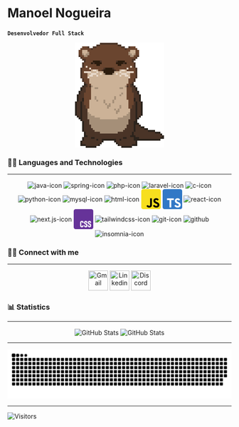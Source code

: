 # Manoel Nogueira

**`Desenvolvedor Full Stack`**

<div align="center">
  
  <img 
    height="236" 
    width="200" 
    align="center" 
    alt="otter" 
    src="sprites/otter.png"
  />
  
</div>

### 📖🚀 Languages ​​and Technologies

---

<div align="center" >

  <img 
    align="center" 
    height="45" 
    width="44" 
    alt="java-icon" 
    title="Java" 
    src="https://github.com/syvixor/skills-icons/blob/main/icons/java.svg"
  />
  <img 
    align="center" 
    height="45" 
    width="44" 
    alt="spring-icon" 
    title="Spring Boot" 
    src="https://github.com/syvixor/skills-icons/blob/main/icons/springboot.svg"
  />
  <img 
    align="center" 
    height="45" 
    width="44" 
    alt="php-icon"
    title="PHP"
    src="https://github.com/syvixor/skills-icons/blob/main/icons/php.svg"
  />
  <img 
    align="center" 
    height="45" 
    width="44" 
    alt="laravel-icon"
    title="Laravel" 
    src="https://github.com/syvixor/skills-icons/blob/main/icons/laravel.svg"
  />
  <img 
    align="center" 
    height="45" 
    width="44"
    alt="c-icon" 
    title="C" 
    src="https://github.com/syvixor/skills-icons/blob/main/icons/c.svg"
  />
  <img 
    align="center" 
    height="45" 
    width="44" 
    alt="python-icon" 
    title="Python"
    src="https://github.com/syvixor/skills-icons/blob/main/icons/python.svg"
  />
  <img 
    align="center" 
    height="45" 
    width="44" 
    alt="mysql-icon" 
    title="MySQL"
    src="https://github.com/syvixor/skills-icons/blob/main/icons/mysql.svg"
  />
  <img 
    align="center" 
    height="45" 
    width="44" 
    alt="html-icon"
    title="HTML" 
    src="https://github.com/syvixor/skills-icons/blob/main/icons/html.svg"
  />
  <img 
    align="center" 
    height="45" 
    width="44"
    alt="js-icon"
    title="JavaScript" 
    src="https://github.com/syvixor/skills-icons/blob/main/icons/javascript.svg"
  />
  <img 
    align="center" 
    height="45" 
    width="44" 
    alt="ts-icon" 
    title="TypeScript"
    src="https://github.com/syvixor/skills-icons/blob/main/icons/typescript.svg"
  />
  <img 
    align="center" 
    height="45" 
    width="44" 
    alt="react-icon" 
    title="React"
    src="https://github.com/syvixor/skills-icons/blob/main/icons/reactjs.svg"
  />
  <img 
    align="center" 
    height="45" 
    width="44" 
    alt="next.js-icon" 
    title="Next.js" 
    src="https://github.com/syvixor/skills-icons/blob/main/icons/nextjs.svg"
  />
  <img 
    align="center" 
    height="45" 
    width="44" 
    alt="css-icon" 
    title="CSS" 
    src="https://github.com/syvixor/skills-icons/blob/main/icons/css.svg"
  />
  <img 
    align="center" 
    height="45" 
    width="44" 
    alt="tailwindcss-icon" 
    title="Tailwind CSS" 
    src="https://github.com/syvixor/skills-icons/blob/main/icons/tailwindcss.svg"
  />
  <img 
    align="center" 
    height="45" 
    width="44" 
    alt="git-icon" 
    title="Git" 
    src="https://github.com/syvixor/skills-icons/blob/main/icons/git.svg"
  />
  <img 
    align="center" 
    height="45" 
    width="44" 
    alt="github" 
    title="GitHub" 
    src="https://github.com/syvixor/skills-icons/blob/main/icons/github.svg"
  />
  <img 
    align="center" 
    height="45" 
    width="44" 
    alt="insomnia-icon" 
    title="Insomnia" 
    src="https://github.com/syvixor/skills-icons/blob/main/icons/insomnia.svg"
  />
  
</div>

### 🤝🔗 Connect with me

---

<div align="center">
  
  <a href="mailto: nogueirafilho888@gmail.com" target="_blank" rel="noopener noreferrer"><img src="https://github.com/syvixor/skills-icons/blob/main/icons/gmail.svg" height="45" width="44" title="Gmail"></a>
  <a href="https://www.linkedin.com/in/manoel-nogueira-3288b9361" target="_blank" rel="noopener noreferrer"><img src="https://github.com/syvixor/skills-icons/blob/main/icons/linkedin.svg" height="45" width="44" title="Linkedin"></a>
  <a href="https://discord.com/invite/NwYHQuY3" target="_blank" rel="noopener noreferrer"><img src="https://github.com/syvixor/skills-icons/blob/main/icons/discord.svg" height="45" width="44" title="Discord"></a>

</div>

### 📊 Statistics

---

<div align="center">
  
  <img 
    align="center"
    src="https://github-readme-stats.vercel.app/api?username=Manoel-Nogueira&show_icons=true&theme=jolly&include_all_commits=false&count_private=false"
    alt="GitHub Stats"
  />
  <img
    align="center"
    src="https://github-readme-stats.vercel.app/api/top-langs/?username=Manoel-Nogueira&layout=compact&langs_count=16&theme=jolly"
    alt="GitHub Stats"
  />
  
</div>


---

<div align="center">
  
  ![Snake animation](https://raw.githubusercontent.com/Manoel-Nogueira/Manoel-Nogueira/output/github-contribution-grid-snake-dark.svg)
  
</div>

---

<img 
  src="https://komarev.com/ghpvc/?username=Manoel-Nogueira&label=Visitors&color=blueviolet&style=for-the-badge" 
  alt="Visitors"
/>

<!-- 
  ![Spring](https://img.shields.io/badge/spring-%236DB33F.svg?style=for-the-badge&logo=spring&logoColor=white)
  ![Spring Boot](https://img.shields.io/badge/spring%20boot-%236DB33F.svg?style=for-the-badge&logo=spring-boot&logoColor=white)
  ![Python](https://img.shields.io/badge/python-3670A0?style=for-the-badge&logo=python&logoColor=white)
  ![Julia](https://img.shields.io/badge/julia-9558B2?style=for-the-badge&logo=julia&logoColor=white)
  ![C](https://img.shields.io/badge/C-00599C?style=for-the-badge&logo=c&logoColor=white)
  ![Java](https://img.shields.io/badge/java-%23ED8B00.svg?style=for-the-badge&logo=openjdk&logoColor=white)
  ![HTML5](https://img.shields.io/badge/html5-%23E34F26.svg?style=for-the-badge&logo=html5&logoColor=white)
  ![PHP](https://img.shields.io/badge/PHP-777BB4?style=for-the-badge&logo=php&logoColor=white)
  ![Laravel](https://img.shields.io/badge/laravel-%23FF2D20.svg?style=for-the-badge&logo=laravel&logoColor=white)
  ![JavaScript](https://img.shields.io/badge/JavaScript-F7DF1E?style=for-the-badge&logo=javascript&logoColor=black)
  ![React](https://img.shields.io/badge/React-20232A?style=for-the-badge&logo=react&logoColor=61DAFB)
  ![CSS3](https://img.shields.io/badge/css3-%231572B6.svg?style=for-the-badge&logo=css3&logoColor=white)
  ![Tailwind](https://img.shields.io/badge/tailwindcss-%2338B2AC.svg?style=for-the-badge&logo=tailwind-css&logoColor=white)
  ![MySQL](https://img.shields.io/badge/MySQL-%23316192.svg?style=for-the-badge&logo=mysql&logoColor=white)
  ![Vscode](https://img.shields.io/badge/Vscode-007ACC?style=for-the-badge&logo=visual-studio-code&logoColor=white)
  ![Eclipse](https://img.shields.io/badge/Eclipse-2C2255?style=for-the-badge&logo=eclipseide&logoColor=white)
  ![Linux Mint](https://img.shields.io/badge/Linux%20Mint-87CF3E?style=for-the-badge&logo=Linux%20Mint&logoColor=white)
  ![Windows](https://img.shields.io/badge/Windows-0078D6?style=for-the-badge&logo=windows&logoColor=white)
-->

